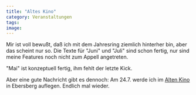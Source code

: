 ```yaml
---
title: "Altes Kino"
category: Veranstaltungen
tags: 
image: 
---
```


Mir ist voll bewußt, daß ich mit dem Jahresring ziemlich hinterher bin, aber das scheint nur so. Die Texte für "Juni" und "Juli" sind schon fertig, nur sind meine Features noch nicht zum Appell angetreten.  

"Mai" ist konzeptuell fertig, ihm fehlt der letzte Kick.  

Aber eine gute Nachricht gibt es dennoch: Am 24.7. werde ich im [Alten Kino](http://www.alteskino.de) in Ebersberg auflegen. Endlich mal wieder.

